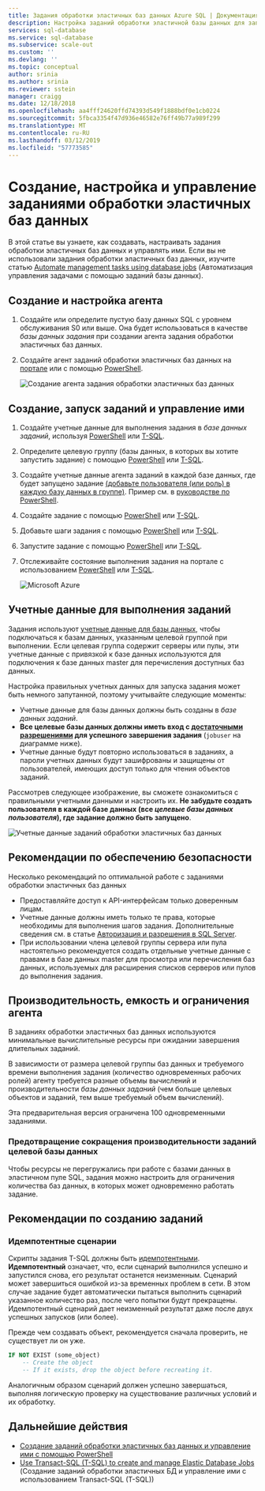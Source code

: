```yaml
---
title: Задания обработки эластичных баз данных Azure SQL | Документация Майкрософт
description: Настройка заданий обработки эластичной базы данных для запуска скриптов Transact-SQL (T-SQL) в наборе из одной или нескольких баз данных Azure SQL
services: sql-database
ms.service: sql-database
ms.subservice: scale-out
ms.custom: ''
ms.devlang: ''
ms.topic: conceptual
author: srinia
ms.author: srinia
ms.reviewer: sstein
manager: craigg
ms.date: 12/18/2018
ms.openlocfilehash: aa4fff24620ffd74393d549f1888bdf0e1cb0224
ms.sourcegitcommit: 5fbca3354f47d936e46582e76ff49b77a989f299
ms.translationtype: MT
ms.contentlocale: ru-RU
ms.lasthandoff: 03/12/2019
ms.locfileid: "57773585"
---
```

# <a name="create-configure-and-manage-elastic-jobs"></a>Создание, настройка и управление заданиями обработки эластичных баз данных

В этой статье вы узнаете, как создавать, настраивать задания обработки эластичных баз данных и управлять ими. Если вы не использовали задания обработки эластичных баз данных, изучите статью [Automate management tasks using database jobs](sql-database-job-automation-overview.md) (Автоматизация управления задачами с помощью заданий базы данных).

## <a name="create-and-configure-the-agent"></a>Создание и настройка агента

1. Создайте или определите пустую базу данных SQL с уровнем обслуживания S0 или выше. Она будет использоваться в качестве *базы данных задания* при создании агента задания обработки эластичных баз данных.
2. Создайте агент заданий обработки эластичных баз данных на [портале](https://portal.azure.com/#create/Microsoft.SQLElasticJobAgent) или с помощью [PowerShell](elastic-jobs-powershell.md#create-the-elastic-job-agent).

   ![Создание агента задания обработки эластичных баз данных](media/elastic-jobs-overview/create-elastic-job-agent.png)

## <a name="create-run-and-manage-jobs"></a>Создание, запуск заданий и управление ими

1. Создайте учетные данные для выполнения задания в *базе данных заданий*, используя [PowerShell](elastic-jobs-powershell.md#create-job-credentials-so-that-jobs-can-execute-scripts-on-its-targets) или [T-SQL](elastic-jobs-tsql.md#create-a-credential-for-job-execution).
2. Определите целевую группу (базы данных, в которых вы хотите запустить задание) с помощью [PowerShell](elastic-jobs-powershell.md#define-the-target-databases-you-want-to-run-the-job-against) или [T-SQL](elastic-jobs-tsql.md#create-a-target-group-servers).
3. Создайте учетные данные агента заданий в каждой базе данных, где будет запущено задание [(добавьте пользователя (или роль) в каждую базу данных в группе)](sql-database-control-access.md). Пример см. в [руководстве по PowerShell](elastic-jobs-powershell.md#create-job-credentials-so-that-jobs-can-execute-scripts-on-its-targets).
4. Создайте задание с помощью [PowerShell](elastic-jobs-powershell.md#create-a-job) или [T-SQL](elastic-jobs-tsql.md#deploy-new-schema-to-many-databases).
5. Добавьте шаги задания с помощью [PowerShell](elastic-jobs-powershell.md#create-a-job-step) или [T-SQL](elastic-jobs-tsql.md#deploy-new-schema-to-many-databases).
6. Запустите задание с помощью [PowerShell](elastic-jobs-powershell.md#run-the-job) или [T-SQL](elastic-jobs-tsql.md#begin-ad-hoc-execution-of-a-job).
7. Отслеживайте состояние выполнения задания на портале с использованием [PowerShell](elastic-jobs-powershell.md#monitor-status-of-job-executions) или [T-SQL](elastic-jobs-tsql.md#monitor-job-execution-status).

   ![Microsoft Azure](media/elastic-jobs-overview/elastic-job-executions-overview.png)

## <a name="credentials-for-running-jobs"></a>Учетные данные для выполнения заданий

Задания используют [учетные данные для базы данных](/sql/t-sql/statements/create-database-scoped-credential-transact-sql), чтобы подключаться к базам данных, указанным целевой группой при выполнении. Если целевая группа содержит серверы или пулы, эти учетные данные с привязкой к базе данных используются для подключения к базе данных master для перечисления доступных баз данных.

Настройка правильных учетных данных для запуска задания может быть немного запутанной, поэтому учитывайте следующие моменты:

- Учетные данные для базы данных должны быть созданы в *базе данных заданий*.
- **Все целевые базы данных должны иметь вход с [достаточными разрешениями](https://docs.microsoft.com/sql/relational-databases/security/permissions-database-engine) для успешного завершения задания** (`jobuser` на диаграмме ниже).
- Учетные данные будут повторно использоваться в заданиях, а пароли учетных данных будут зашифрованы и защищены от пользователей, имеющих доступ только для чтения объектов заданий.

Рассмотрев следующее изображение, вы сможете ознакомиться с правильными учетными данными и настроить их. **Не забудьте создать пользователя в каждой базе данных (все *целевые базы данных пользователя*), где задание должно быть запущено**.

![Учетные данные заданий обработки эластичных баз данных](media/elastic-jobs-overview/job-credentials.png)

## <a name="security-best-practices"></a>Рекомендации по обеспечению безопасности

Несколько рекомендаций по оптимальной работе с заданиями обработки эластичных баз данных

- Предоставляйте доступ к API-интерфейсам только доверенным лицам.
- Учетные данные должны иметь только те права, которые необходимы для выполнения шагов задания. Дополнительные сведения см. в статье [Авторизация и разрешения в SQL Server](https://docs.microsoft.com/dotnet/framework/data/adonet/sql/authorization-and-permissions-in-sql-server).
- При использовании члена целевой группы сервера или пула настоятельно рекомендуется создать отдельные учетные данные с правами в базе данных master для просмотра или перечисления баз данных, используемых для расширения списков серверов или пулов до выполнения задания.

## <a name="agent-performance-capacity-and-limitations"></a>Производительность, емкость и ограничения агента

В заданиях обработки эластичных баз данных используются минимальные вычислительные ресурсы при ожидании завершения длительных заданий.

В зависимости от размера целевой группы баз данных и требуемого времени выполнения задания (количество одновременных рабочих ролей) агенту требуется разные объемы вычислений и производительности *базы данных заданий* (чем больше целевых объектов и заданий, тем выше требуемый объем вычислений).

Эта предварительная версия ограничена 100 одновременными заданиями.

### <a name="prevent-jobs-from-reducing-target-database-performance"></a>Предотвращение сокращения производительности заданий целевой базы данных

Чтобы ресурсы не перегружались при работе с базами данных в эластичном пуле SQL, задания можно настроить для ограничения количества баз данных, в которых может одновременно работать задание.

## <a name="best-practices-for-creating-jobs"></a>Рекомендации по созданию заданий

### <a name="idempotent-scripts"></a>Идемпотентные сценарии
Скрипты задания T-SQL должны быть [идемпотентными](https://en.wikipedia.org/wiki/Idempotence). **Идемпотентный** означает, что, если сценарий выполнился успешно и запустился снова, его результат останется неизменным. Сценарий может завершиться ошибкой из-за временных проблем в сети. В этом случае задание будет автоматически пытаться выполнить сценарий указанное количество раз, после чего попытки будут прекращены. Идемпотентный сценарий дает неизменный результат даже после двух успешных запусков (или более).

Прежде чем создавать объект, рекомендуется сначала проверить, не существует ли он уже.


```sql
IF NOT EXIST (some_object)
    -- Create the object
    -- If it exists, drop the object before recreating it.
```

Аналогичным образом сценарий должен успешно завершаться, выполняя логическую проверку на существование различных условий и их обработку.



## <a name="next-steps"></a>Дальнейшие действия

- [Создание заданий обработки эластичных баз данных и управление ими с помощью PowerShell](elastic-jobs-powershell.md)
- [Use Transact-SQL (T-SQL) to create and manage Elastic Database Jobs](elastic-jobs-tsql.md) (Создание заданий обработки эластичных БД и управление ими с использованием Transact-SQL (T-SQL))
